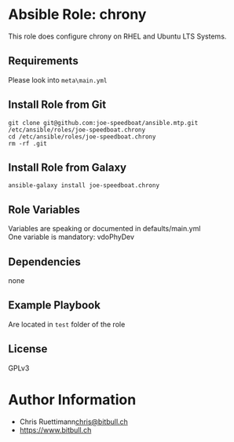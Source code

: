 # Absible Role: chrony
This role does configure chrony on RHEL and Ubuntu LTS Systems.


## Requirements
Please look into `meta\main.yml`

## Install Role from Git
```
git clone git@github.com:joe-speedboat/ansible.mtp.git /etc/ansible/roles/joe-speedboat.chrony
cd /etc/ansible/roles/joe-speedboat.chrony
rm -rf .git
``` 


## Install Role from Galaxy
```
ansible-galaxy install joe-speedboat.chrony
``` 



## Role Variables
Variables are speaking or documented in defaults/main.yml   
One variable is mandatory: vdoPhyDev 


## Dependencies
none


## Example Playbook
Are located in `test` folder of the role


## License
GPLv3


# Author Information
* Chris Ruettimann<chris@bitbull.ch>
* https://www.bitbull.ch 
